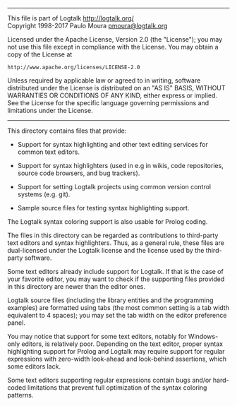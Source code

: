 ________________________________________________________________________

This file is part of Logtalk <http://logtalk.org/>  
Copyright 1998-2017 Paulo Moura <pmoura@logtalk.org>

Licensed under the Apache License, Version 2.0 (the "License");
you may not use this file except in compliance with the License.
You may obtain a copy of the License at

    http://www.apache.org/licenses/LICENSE-2.0

Unless required by applicable law or agreed to in writing, software
distributed under the License is distributed on an "AS IS" BASIS,
WITHOUT WARRANTIES OR CONDITIONS OF ANY KIND, either express or implied.
See the License for the specific language governing permissions and
limitations under the License.
________________________________________________________________________


This directory contains files that provide:

- Support for syntax highlighting and other text editing services for common
text editors.

- Support for syntax highlighters (used in e.g in wikis, code repositories,
source code browsers, and bug trackers).

- Support for setting Logtalk projects using common version control systems
(e.g. git).

- Sample source files for testing syntax highlighting support.

The Logtalk syntax coloring support is also usable for Prolog coding.

The files in this directory can be regarded as contributions to third-party
text editors and syntax highlighters. Thus, as a general rule, these files
are dual-licensed under the Logtalk license and the license used by the
third-party software.

Some text editors already include support for Logtalk. If that is the case
of your favorite editor, you may want to check if the supporting files
provided in this directory are newer than the editor ones.

Logtalk source files (including the library entities and the programming
examples) are formatted using tabs (the most common setting is a tab width
equivalent to 4 spaces); you may set the tab width on the editor preference
panel.

You may notice that support for some text editors, notably for Windows-only 
editors, is relatively poor. Depending on the text editor, proper syntax
highlighting support for Prolog and Logtalk may require support for
regular expressions with zero-width look-ahead and look-behind assertions,
which some editors lack.

Some text editors supporting regular expressions contain bugs and/or 
hard-coded limitations that prevent full optimization of the syntax 
coloring patterns.

